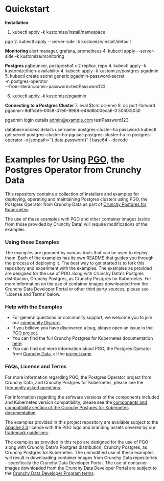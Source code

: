 # Quickstart
**Installation**
1. kubectl apply -k kustomize/install/namespace

pgo
2. kubectl apply --server-side -k kustomize/install/default

**Monitoring**
alert manager, grafana, prometheus
4. kubectl apply --server-side -k kustomize/monitoring

**Postgres**
pgbouncer, postgresha1 x 2 replica, repo
4. kubectl apply -k kustomize/high-availability
4. kubectl apply -k kustomize/postgres
pgadmin
5. kubectl create secret generic pgadmin-password-secret \
  -n postgres-operator \
  --from-literal=admin-password=testPassword123

6. kubectl apply -k kustomize/pgadmin

**Connecting to a Postgres Cluster**
7. eval $(crc oc-env)
8. oc port-forward pgadmin-8dffcbfe-0058-47e0-9968-e46d6b00eca6-0 5050:5050

pgadmin login details
admin@example.com
testPassword123

database access details
username: postgres-cluster-ha
password:
kubectl get secret postgres-cluster-ha-pguser-postgres-cluster-ha -n postgres-operator -o jsonpath="{.data.password}" | base64 --decode


# Examples for Using [PGO](https://github.com/CrunchyData/postgres-operator), the Postgres Operator from Crunchy Data

This repository contains a collection of installers and examples for deploying, operating and maintaining Postgres clusters using PGO, the Postgres Operator from Crunchy Data as part of [Crunchy Postgres for Kubernetes](https://www.crunchydata.com/products/crunchy-postgresql-for-kubernetes).

The use of these examples with PGO and other container images (aside from those provided by Crunchy Data) will require modifications of the examples.

### Using these Examples

The examples are grouped by various tools that can be used to deploy them.
Each of the examples has its own README that guides you through the process of deploying it.
The best way to get started is to fork this repository and experiment with the examples.
The examples as provided are designed for the use of PGO along with Crunchy Data's Postgres distribution, Crunchy Postgres, as Crunchy Postgres for Kubernetes.  For more information on the use of container images downloaded from the Crunchy Data Developer Portal or other third party sources, please see 'License and Terms' below.

### Help with the Examples

* For general questions or community support, we welcome you to join our [community Discord](https://discord.gg/BnsMEeaPBV).
* If you believe you have discovered a bug, please open an issue in the [PGO project](https://github.com/CrunchyData/postgres-operator).
* You can find the full Crunchy Postgres for Kubernetes documentation [here](https://access.crunchydata.com/documentation/postgres-operator/v5/).
* You can find out more information about PGO, the Postgres Operator from [Crunchy Data](https://www.crunchydata.com), at the [project page](https://github.com/CrunchyData/postgres-operator).

### FAQs, License and Terms

For more information regarding PGO, the Postgres Operator project from Crunchy Data, and Crunchy Postgres for Kubernetes, please see the [frequently asked questions](https://access.crunchydata.com/documentation/postgres-operator/latest/faq).

For information regarding the software versions of the components included and Kubernetes version compatibility, please see the [components and compatibility section of the Crunchy Postgres for Kubernetes documentation](https://access.crunchydata.com/documentation/postgres-operator/latest/references/components).

The examples provided in this project repository are available subject to the [Apache 2.0](https://github.com/CrunchyData/postgres-operator-examples/blob/-/LICENSE.md) license with the PGO logo and branding assets covered by our [trademark guidelines](https://github.com/CrunchyData/postgres-operator/blob/-/docs/static/logos/TRADEMARKS.md).

The examples as provided in this repo are designed for the use of PGO along with Crunchy Data's Postgres distribution, Crunchy Postgres, as Crunchy Postgres for Kubernetes. The unmodified use of these examples will result in downloading container images from Crunchy Data repositories - specifically the Crunchy Data Developer Portal. The use of container images downloaded from the Crunchy Data Developer Portal are subject to the [Crunchy Data Developer Program terms](https://www.crunchydata.com/developers/terms-of-use).
